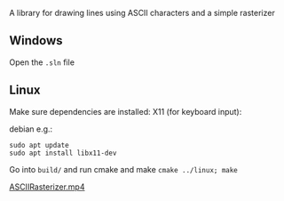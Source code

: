 A library for drawing lines using ASCII characters and a simple rasterizer

## Windows
Open the `.sln` file
## Linux
Make sure dependencies are installed:
X11 (for keyboard input):

debian e.g.:
```
sudo apt update
sudo apt install libx11-dev
```

Go into `build/` and run cmake and make `cmake ../linux; make`

[ASCIIRasterizer.mp4](./ASCIIRasterizer.mp4)
